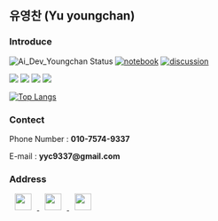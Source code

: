 ## 유영찬 (Yu youngchan) 

<h3>Introduce</h3>


![Ai_Dev_Youngchan Status](https://github-readme-stats.vercel.app/api?username=yyc9337&show_icons=true&hide_border=true)
[![notebook](https://road-to-kaggle-grandmaster.vercel.app/api/badges/yuyougnchan/notebook)](https://www.kaggle.com/yuyougnchan)
[![discussion](https://road-to-kaggle-grandmaster.vercel.app/api/badges/yuyougnchan/discussion)](https://www.kaggle.com/yuyougnchan)



<p align = "left">
<img src="https://img.shields.io/badge/Python-3776AB?style=flat-square&logo=Python&logoColor=white"/>
<img src="https://img.shields.io/badge/TensorFlow-FF6F00?style=flat-square&logo=TensorFlow&logoColor=white"/>
<img src="https://img.shields.io/badge/Kaggle-20BEFF?style=flat-square&logo=Kaggle&logoColor=white"/>
<img src="https://img.shields.io/badge/R-75AADB?style=flat-square&logo=R&logoColor=white"/>
</p>

[![Top Langs](https://github-readme-stats.vercel.app/api/top-langs/?username=yyc9337&layout=compact&theme=blue-green&langs_count=5)](https://github.com/anuraghazra/github-readme-stats)


<h3>Contect</h3>
<p>Phone Number : <b>010-7574-9337</b></p>
<p>E-mail : <b>yyc9337@gmail.com</b></p>



<h3>Address</h3>
<a href="https://instagram.com/0.__.chan">
    <img 
        src="http://img.shields.io/badge/-Instagram-black?style=flat&logo=Instagram&link=https://instagram.com/0.__.chan/"
        style="height : auto; margin-left : 10px; margin-right : 10px; height : 30px;"/>
</a>
<a href="https://www.kaggle.com/yuyougnchan">
    <img 
        src="http://img.shields.io/badge/-Kaggle-black?style=flat&logo=Kaggle&link=https://www.kaggle.com/yuyougnchan/"
        style="height : auto; margin-left : 10px; margin-right : 10px; height : 30px;"/>
</a>
<a href="https://yyk7009.tistory.com/">
    <img 
        src="http://img.shields.io/badge/-Tistory Blog-black?style=flat&logo=Tistory&link=https://yyk7009.tistory.com/"
        style="height : auto; margin-left : 10px; margin-right : 10px; height : 30px;"/>
</a>
